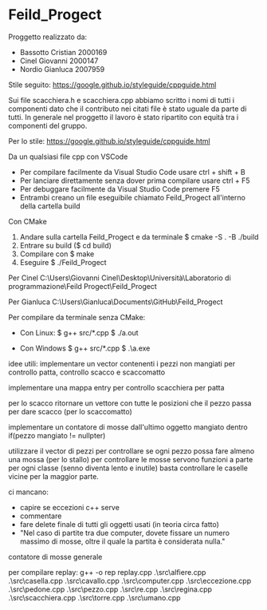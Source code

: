 # Feild_Progect

Proggetto realizzato da:
- Bassotto Cristian 2000169
- Cinel Giovanni 2000147
- Nordio Gianluca 2007959

Stile seguito: https://google.github.io/styleguide/cppguide.html

Sui file scacchiera.h e scacchiera.cpp abbiamo scritto i nomi di tutti i componenti dato che il contributo nei citati file è stato uguale da parte di tutti.
In generale nel proggetto il lavoro è stato ripartito con equità tra i componenti del gruppo.



Per lo stile: https://google.github.io/styleguide/cppguide.html


Da un qualsiasi file cpp con VSCode
- Per compilare facilmente da Visual Studio Code usare ctrl + shift + B
- Per lanciare direttamente senza dover prima compilare usare ctrl + F5
- Per debuggare facilmente da Visual Studio Code premere F5
- Entrambi creano un file eseguibile chiamato Feild_Progect all'interno della cartella build

Con CMake
1) Andare sulla cartella Feild_Progect e da terminale $ cmake -S . -B ./build
2) Entrare su build ($ cd build)
3) Compilare con $ make
4) Eseguire $ ./Feild_Progect

Per Cinel  C:\Users\Giovanni Cinel\Desktop\Università\Laboratorio di programmazione\Feild Progect\Feild_Progect

Per Gianluca C:\Users\Gianluca\Documents\GitHub\Feild_Progect

Per compilare da terminale senza CMake:
- Con Linux: 
$ g++ src/*.cpp
$ ./a.out

- Con Windows
$ g++ src/*.cpp
$ .\a.exe

idee utili:
implementare un vector contenenti i pezzi non mangiati per controllo patta, controllo scacco e scaccomatto

implementare una mappa entry per controllo scacchiera per patta

per lo scacco ritornare un vettore con tutte le posizioni che il pezzo passa per dare scacco (per lo scaccomatto)

implementare un contatore di mosse dall'ultimo oggetto mangiato dentro if(pezzo mangiato != nullpter)

utilizzare il vector di pezzi per controllare se ogni pezzo possa fare almeno una mossa (per lo stallo) per controllare le mosse servono funzioni a parte per ogni classe (senno diventa lento e inutile) basta controllare le caselle vicine per la maggior parte.

ci mancano:
- capire se eccezioni c++ serve
- commentare
- fare delete finale di tutti gli oggetti usati (in teoria circa fatto)
- "Nel caso di partite tra due computer, dovete fissare un numero massimo di mosse, oltre il quale la partita è considerata nulla."

contatore di mosse generale


per compilare replay:
g++ -o rep replay.cpp .\src\alfiere.cpp .\src\casella.cpp .\src\cavallo.cpp .\src\computer.cpp .\src\eccezione.cpp .\src\pedone.cpp .\src\pezzo.cpp .\src\re.cpp .\src\regina.cpp .\src\scacchiera.cpp .\src\torre.cpp .\src\umano.cpp

